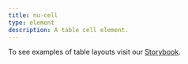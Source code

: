 ```yaml
---
title: nu-cell
type: element
description: A table cell element.
---
```


To see examples of table layouts visit our [Storybook](../../storybook/layouts/table-layouts.md).